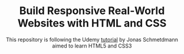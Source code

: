 <header>
  <h1>
    Build Responsive Real-World Websites with HTML and CSS
  </h1>
  <p>This repository is following the Udemy <a href="https://www.udemy.com/course/design-and-develop-a-killer-website-with-html5-and-css3/">tutorial</a> by Jonas Schmetdmann aimed to learn HTML5 and CSS3</p>
</header>
